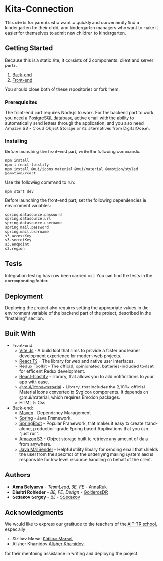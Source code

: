 # Kita-Connection
This site is for parents who want to quickly and conveniently find a kindergarten for their child, and kindergarten managers who want to make it easier for themselves to admit new children to kindergarten.

## Getting Started
Because this is a static site, it consists of 2 components: client and server parts.
1. [Back-end](https://github.com/AnnaRuk/GraduateProjectAlmostBE)
2. [Front-end](https://github.com/AnnaRuk/GraduateProjectAlmostFront)

You should clone both of these repositories or fork them.
### Prerequisites

The front-end part requires Node.js to work.
For the backend part to work, you need a PostgreSQL database, active email with the ability to automatically send letters through the application, and you also need Amazon S3 - Cloud Object Storage or its alternatives from DigitalOcean.


### Installing
Before launching the front-end part, write the following commands:
```
npm install
npm i react-toastify
npm install @mui/icons-material @mui/material @emotion/styled @emotion/react
```
Use the following command to run:
```
npm start dev
```
Before launching the front-end part, set the following dependencies in environment variables:

```
spring.datasource.password
spring.datasource.url
spring.datasource.username
spring.mail.password
spring.mail.username
s3.accessKey
s3.secretKey
s3.endpoint
s3.region
```

## Tests

Integration testing has now been carried out. You can find the tests in the corresponding folder.

## Deployment

Deploying the project also requires setting the appropriate values in the environment variable of the backend part of the project, described in the "Installing" section.

## Built With
* Front-end:
  * [Vite Js](https://vitejs.dev/guide/) - A build tool that aims to provide a faster and leaner development experience for modern web projects.
  * [React TS](https://react.dev/) - The library for web and native user interfaces.
  * [Redux Toolkit](https://redux-toolkit.js.org/) - The official, opinionated, batteries-included toolset for efficient Redux development.
  * [React-toastify](https://www.npmjs.com/package/react-toastify) - Library, that allows you to add notifications to your app with ease.
  * [@mui/icons-material](https://mui.com/material-ui/material-icons/?query=faceb) - Library, that includes the 2,100+ official Material Icons converted to SvgIcon components. It depends on @mui/material, which requires Emotion packages.
  * HTML 5, Css
* Back-end:
  * [Maven](https://maven.apache.org/) - Dependency Management.
  * [Spring](https://spring.io/) - Java Framework.
  * [SpringBoot](https://spring.io/projects/spring-boot) - Popular Framework, that makes it easy to create stand-alone, production-grade Spring based Applications that you can "just run".
  * [Amazon S3](https://aws.amazon.com/s3/?nc1=h_ls) - Object storage built to retrieve any amount of data from anywhere.
  * [Java MailSender](https://docs.spring.io/spring-framework/docs/3.0.x/spring-framework-reference/html/mail.html) - Helpful utility library for sending email that shields the user from the specifics of the underlying mailing system and is responsible for low level resource handling on behalf of the client.

## Authors

* **Anna Belyaeva** - *TeamLead, BE, FE* - [AnnaRuk](https://github.com/AnnaRuk)
* **Dimitri Rohleder** - *BE, FE, Design* - [GolderosDR](https://github.com/golderosDR)
* **Sedakov Sergey** - *BE* - [SSedakov](https://github.com/SSedakov)


## Acknowledgments

We would like to express our gratitude to the teachers of the [AIT-TR school](https://www.ait-tr.de/), especially
* Sidikov Marsel [Sidikov Marsel](https://github.com/MarselSidikov),
* Alisher Khamidov [Alisher Khamidov](https://github.com/AlisherKhamidov),

for their mentoring assistance in writing and deploying the project.
